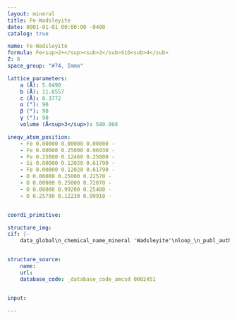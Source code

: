 ```yaml
---
layout: mineral
title: Fe-Wadsleyite
date: 0001-01-01 00:00:00 -0400
catalog: true

name: Fe-Wadsleyite
formula: Fe<sup>2+</sup><sub>2</sub>SiO<sub>4</sub>
Z: 8
space_group: "#74, Imma"

lattice_parameters:
    a (Å): 5.8490
    b (Å): 11.8557
    c (Å): 8.3772
    α (°): 90
    β (°): 90
    γ (°): 90
    volume (Å<sup>3</sup>): 580.908

ineqv_atom_position: 
    - Fe 0.00000 0.00000 0.00000 -
    - Fe 0.00000 0.25000 0.96930 -
    - Fe 0.25000 0.12460 0.25000 -
    - Si 0.00000 0.12020 0.61790 -
    - Fe 0.00000 0.12020 0.61790 -
    - O 0.00000 0.25000 0.22570 -
    - O 0.00000 0.25000 0.72070 -
    - O 0.00000 0.99200 0.25480 -
    - O 0.25790 0.12230 0.99910 -


coordi_primitive: 

structure_img: 
cif: |-
    data_global\n_chemical_name_mineral 'Wadsleyite'\nloop_\n_publ_author_name\n'Hazen R M'\n'Yang H'\n'Prewitt C T'\n_journal_name_full 'American Mineralogist'\n_journal_volume 85 \n_journal_year 2000\n_journal_page_first 778\n_journal_page_last 783\n_publ_section_title\n;\n High-pressure crystal chemistry of Fe3+-wadsleyite, beta-Fe2.33Si0.67O4\n Pressure = 0.00 GPa\n;\n_database_code_amcsd 0002451\n_chemical_formula_sum 'Fe2.33 Si.67 O4'\n_cell_length_a 5.8490\n_cell_length_b 11.8557\n_cell_length_c 8.3772\n_cell_angle_alpha 90\n_cell_angle_beta 90\n_cell_angle_gamma 90\n_cell_volume 580.908\n_exptl_crystal_density_diffrn      4.870\n_symmetry_space_group_name_H-M 'I m m a'\nloop_\n_space_group_symop_operation_xyz\n  'x,y,z'\n  '1/2+x,1/2+y,1/2+z'\n  'x,1/2-y,z'\n  '1/2+x,-y,1/2+z'\n  '-x,1/2+y,-z'\n  '1/2-x,+y,1/2-z'\n  '-x,y,z'\n  '1/2-x,1/2+y,1/2+z'\n  'x,-y,-z'\n  '1/2+x,1/2-y,1/2-z'\n  'x,1/2+y,-z'\n  '1/2+x,+y,1/2-z'\n  '-x,1/2-y,z'\n  '1/2-x,-y,1/2+z'\n  '-x,-y,-z'\n  '1/2-x,1/2-y,1/2-z'\nloop_\n_atom_site_label\n_atom_site_fract_x\n_atom_site_fract_y\n_atom_site_fract_z\n_atom_site_occupancy\n_atom_site_U_iso_or_equiv\nFe   0.00000   0.00000   0.00000   1.00000   0.00849\nFe   0.00000   0.25000   0.96930   1.00000   0.00646\nFe   0.25000   0.12460   0.25000   1.00000   0.00899\nSi   0.00000   0.12020   0.61790   0.67000   0.00557\nFe   0.00000   0.12020   0.61790   0.33000   0.00557\nO1   0.00000   0.25000   0.22570   1.00000   0.01140\nO2   0.00000   0.25000   0.72070   1.00000   0.01646\nO3   0.00000   0.99200   0.25480   1.00000   0.01140\nO4   0.25790   0.12230   0.99910   1.00000   0.01393\n\n


structure_source: 
    name:
    url:
    database_code: _database_code_amcsd 0002451


input:

---
```

